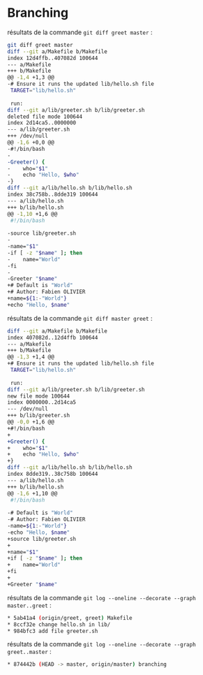 # Branching

résultats de la commande `git diff greet master` :

```sh
git diff greet master 
diff --git a/Makefile b/Makefile
index 12d4ffb..407082d 100644
--- a/Makefile
+++ b/Makefile
@@ -1,4 +1,3 @@
-# Ensure it runs the updated lib/hello.sh file
 TARGET="lib/hello.sh"
 
 run:
diff --git a/lib/greeter.sh b/lib/greeter.sh
deleted file mode 100644
index 2d14ca5..0000000
--- a/lib/greeter.sh
+++ /dev/null
@@ -1,6 +0,0 @@
-#!/bin/bash
-
-Greeter() {
-    who="$1"
-    echo "Hello, $who"
-}
diff --git a/lib/hello.sh b/lib/hello.sh
index 38c758b..8dde319 100644
--- a/lib/hello.sh
+++ b/lib/hello.sh
@@ -1,10 +1,6 @@
 #!/bin/bash
 
-source lib/greeter.sh
-
-name="$1"
-if [ -z "$name" ]; then
-    name="World"
-fi
-
-Greeter "$name"
+# Default is "World"
+# Author: Fabien OLIVIER
+name=${1:-"World"}
+echo "Hello, $name"
```

résultats de la commande `git diff master greet` :
```sh
diff --git a/Makefile b/Makefile
index 407082d..12d4ffb 100644
--- a/Makefile
+++ b/Makefile
@@ -1,3 +1,4 @@
+# Ensure it runs the updated lib/hello.sh file
 TARGET="lib/hello.sh"
 
 run:
diff --git a/lib/greeter.sh b/lib/greeter.sh
new file mode 100644
index 0000000..2d14ca5
--- /dev/null
+++ b/lib/greeter.sh
@@ -0,0 +1,6 @@
+#!/bin/bash
+
+Greeter() {
+    who="$1"
+    echo "Hello, $who"
+}
diff --git a/lib/hello.sh b/lib/hello.sh
index 8dde319..38c758b 100644
--- a/lib/hello.sh
+++ b/lib/hello.sh
@@ -1,6 +1,10 @@
 #!/bin/bash
 
-# Default is "World"
-# Author: Fabien OLIVIER
-name=${1:-"World"}
-echo "Hello, $name"
+source lib/greeter.sh
+
+name="$1"
+if [ -z "$name" ]; then
+    name="World"
+fi
+
+Greeter "$name"
```

résultats de la commande `git log --oneline --decorate --graph master..greet` :
```sh
* 5ab41a4 (origin/greet, greet) Makefile
* 8ccf32e change hello.sh in lib/
* 984bfc3 add file greeter.sh
```

résultats de la commande `git log --oneline --decorate --graph greet..master` :
```sh
* 874442b (HEAD -> master, origin/master) branching
```
